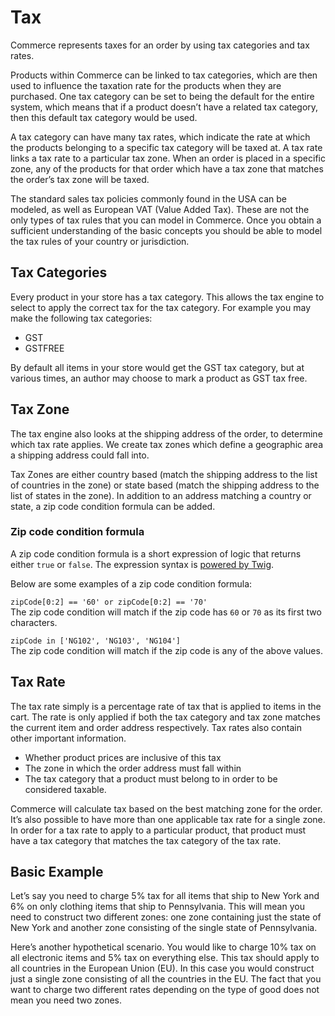 # Tax

Commerce represents taxes for an order by using tax categories and tax rates.

Products within Commerce can be linked to tax categories, which are then used to influence the taxation rate for the products when they are purchased.
One tax category can be set to being the default for the entire system,
which means that if a product doesn’t have a related tax category,
then this default tax category would be used.

A tax category can have many tax rates, which indicate the rate at which the products belonging to a specific tax category will be taxed at.
A tax rate links a tax rate to a particular tax zone.
When an order is placed in a specific zone, any of the products for that order which have a tax zone that matches the order’s tax zone will be taxed.

The standard sales tax policies commonly found in the USA can be modeled, as well as European VAT (Value Added Tax).
These are not the only types of tax rules that you can model in Commerce.
Once you obtain a sufficient understanding of the basic concepts you should be able to model the tax rules of your country or jurisdiction.

## Tax Categories

Every product in your store has a tax category. This allows the tax engine to select to apply the correct tax for the tax category.
For example you may make the following tax categories:

- GST
- GSTFREE

By default all items in your store would get the GST tax category, but at various times, an author may choose to mark a product as GST tax free.

## Tax Zone

The tax engine also looks at the shipping address of the order, to determine which tax rate applies. We create tax zones which define a geographic area a shipping address could fall into.

Tax Zones are either country based (match the shipping address to the list of countries in the zone) or state based (match the shipping address to the list of states in the zone). In addition to an address
matching a country or state, a zip code condition formula can be added.

### Zip code condition formula

A zip code condition formula is a short expression of logic that returns either `true` or `false`. The expression syntax is [powered by Twig](https://twig.symfony.com/doc/2.x/templates.html#expressions).

Below are some examples of a zip code condition formula:

`zipCode[0:2] == '60' or zipCode[0:2] == '70'`\
The zip code condition will match if the zip code has `60` or `70` as its first two characters.

`zipCode in ['NG102', 'NG103', 'NG104']`\
The zip code condition will match if the zip code is any of the above values.

## Tax Rate

The tax rate simply is a percentage rate of tax that is applied to items in the cart. The rate is only applied if both the tax category and tax zone matches the current item and order address respectively.
Tax rates also contain other important information.

- Whether product prices are inclusive of this tax
- The zone in which the order address must fall within
- The tax category that a product must belong to in order to be considered taxable.

Commerce will calculate tax based on the best matching zone for the order.
It’s also possible to have more than one applicable tax rate for a single zone.
In order for a tax rate to apply to a particular product, that product must have a tax category that matches
the tax category of the tax rate.

## Basic Example

Let’s say you need to charge 5% tax for all items that ship to New York and 6% on only clothing items that ship to Pennsylvania. This will mean you need to construct two different zones: one zone containing just the state of New York and another zone consisting of the single state of Pennsylvania.

Here’s another hypothetical scenario. You would like to charge 10% tax on all electronic items and 5% tax on everything else. This tax should apply to all countries in the European Union (EU). In this case you would construct just a single zone consisting of all the countries in the EU.
The fact that you want to charge two different rates depending on the type of good does not mean you need two zones.
